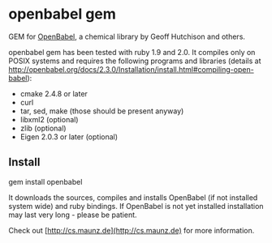 # openbabel gem

GEM for [OpenBabel](http://openbabel.sf.net), a chemical library by Geoff Hutchison and others.

openbabel gem has been tested with ruby 1.9 and 2.0. It compiles only on POSIX systems and requires the following programs and libraries (details at http://openbabel.org/docs/2.3.0/Installation/install.html#compiling-open-babel):

  * cmake 2.4.8 or later
  * curl
  * tar, sed, make (those should be present anyway)
  * libxml2 (optional)
  * zlib (optional)
  * Eigen 2.0.3 or later (optional)

## Install
gem install openbabel

It downloads the sources, compiles and installs OpenBabel (if not installed system wide) and ruby bindings.
If OpenBabel is not yet installed installation may last very long - please be patient.

Check out [http://cs.maunz.de](http://cs.maunz.de) for more information.

